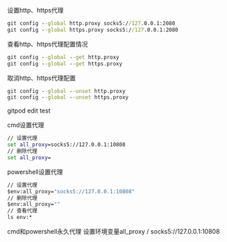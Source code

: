 设置http、https代理
```cmd
git config --global http.proxy socks5://127.0.0.1:2080
git config --global https.proxy socks5://127.0.0.1:2080
```

查看http、https代理配置情况
```cmd
git config --global --get http.proxy
git config --global --get https.proxy
```

取消http、https代理配置
```cmd
git config --global --unset http.proxy
git config --global --unset https.proxy
```

gitpod edit test

cmd设置代理
```cmd
// 设置代理
set all_proxy=socks5://127.0.0.1:10808
// 删除代理
set all_proxy=

```

powershell设置代理
```cmd
// 设置代理
$env:all_proxy="socks5://127.0.0.1:10808"
// 删除代理
$env:all_proxy=""
// 查看代理
ls env:*
```

cmd和powershell永久代理
设置环境变量all_proxy / socks5://127.0.0.1:10808

